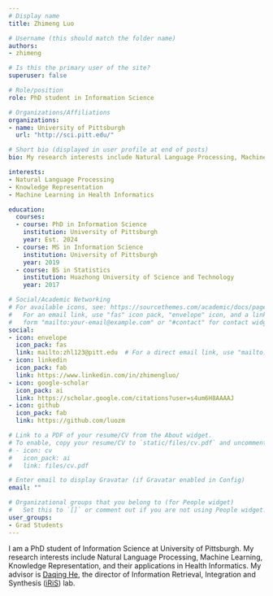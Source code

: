 ```yaml
---
# Display name
title: Zhimeng Luo

# Username (this should match the folder name)
authors:
- zhimeng

# Is this the primary user of the site?
superuser: false

# Role/position
role: PhD student in Information Science

# Organizations/Affiliations
organizations:
- name: University of Pittsburgh
  url: "http://sci.pitt.edu/"

# Short bio (displayed in user profile at end of posts)
bio: My research interests include Natural Language Processing, Machine Learning, and Knowledge Representation.

interests:
- Natural Language Processing
- Knowledge Representation
- Machine Learning in Health Informatics

education:
  courses:
  - course: PhD in Information Science
    institution: University of Pittsburgh
    year: Est. 2024
  - course: MS in Information Science
    institution: University of Pittsburgh
    year: 2019
  - course: BS in Statistics
    institution: Huazhong University of Science and Technology
    year: 2017

# Social/Academic Networking
# For available icons, see: https://sourcethemes.com/academic/docs/page-builder/#icons
#   For an email link, use "fas" icon pack, "envelope" icon, and a link in the
#   form "mailto:your-email@example.com" or "#contact" for contact widget.
social:
- icon: envelope
  icon_pack: fas
  link: mailto:zhl123@pitt.edu  # For a direct email link, use "mailto:test@example.org".
- icon: linkedin
  icon_pack: fab
  link: https://www.linkedin.com/in/zhimengluo/
- icon: google-scholar
  icon_pack: ai
  link: https://scholar.google.com/citations?user=s4um6H8AAAAJ
- icon: github
  icon_pack: fab
  link: https://github.com/luozm

# Link to a PDF of your resume/CV from the About widget.
# To enable, copy your resume/CV to `static/files/cv.pdf` and uncomment the lines below.
# - icon: cv
#   icon_pack: ai
#   link: files/cv.pdf

# Enter email to display Gravatar (if Gravatar enabled in Config)
email: ""

# Organizational groups that you belong to (for People widget)
#   Set this to `[]` or comment out if you are not using People widget.
user_groups:
- Grad Students
---
```


I am a PhD student of Information Science at University of Pittsburgh. My research interests include Natural Language Processing, Machine Learning, Knowledge Representation, and their applications in Health Informatics. My advisor is [Daqing He](http://www.pitt.edu/~dah44//), the director of Information Retrieval, Integration and Synthesis ([iRiS](http://crystal.exp.sis.pitt.edu:8080/iris/)) lab.
